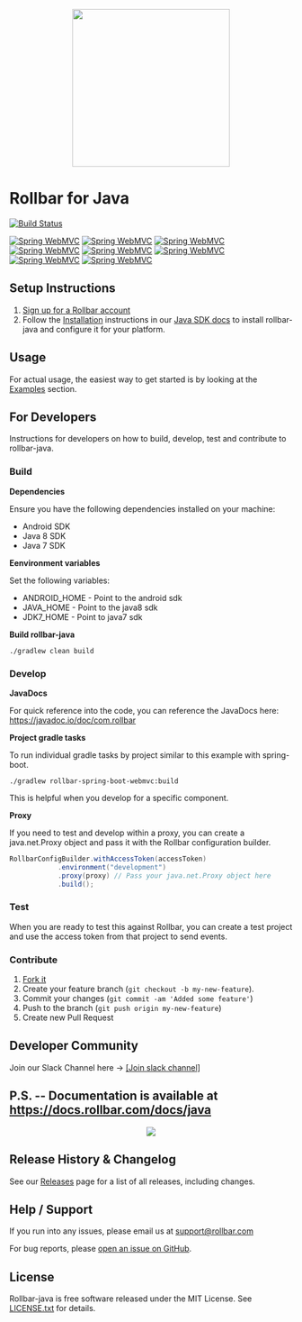 <p align="center">
    <a href="https://rollbar.com" target="_blank" align="center">
        <img src="https://rollbar.com/assets/media/rollbar-logo-color-horiz.png" width="280">
    </a>
<br/>
    <h1>Rollbar for Java</h1>
</p>

[![Build Status](https://travis-ci.org/rollbar/rollbar-java.svg?branch=master)](https://travis-ci.org/rollbar/rollbar-java)



[![Spring WebMVC](https://img.shields.io/badge/javadoc-1.7.2-brightgreen.svg?label=javadoc:rollbar-android)](https://javadoc.io/doc/com.rollbar/rollbar-android) [![Spring WebMVC](https://img.shields.io/badge/javadoc-1.7.2-brightgreen.svg?label=javadoc:rollbar-api)](https://javadoc.io/doc/com.rollbar/rollbar-api) [![Spring WebMVC](https://img.shields.io/badge/javadoc-1.7.2-brightgreen.svg?label=javadoc:rollbar-java)](https://javadoc.io/doc/com.rollbar/rollbar-java) [![Spring WebMVC](https://img.shields.io/badge/javadoc-1.7.2-brightgreen.svg?label=javadoc:rollbar-log4j2)](https://javadoc.io/doc/com.rollbar/rollbar-log4j2) [![Spring WebMVC](https://img.shields.io/badge/javadoc-1.7.2-brightgreen.svg?label=javadoc:rollbar-logback)](https://javadoc.io/doc/com.rollbar/rollbar-logback) [![Spring WebMVC](https://img.shields.io/badge/javadoc-1.7.2-brightgreen.svg?label=javadoc:rollbar-spring-boot-webmvc)](https://javadoc.io/doc/com.rollbar/rollbar-spring-boot-webmvc) [![Spring WebMVC](https://img.shields.io/badge/javadoc-1.7.2-brightgreen.svg?label=javadoc:rollbar-spring-webmvc)](https://javadoc.io/doc/com.rollbar/rollbar-spring-webmvc) [![Spring WebMVC](https://img.shields.io/badge/javadoc-1.7.2-brightgreen.svg?label=javadoc:rollbar-web)](https://javadoc.io/doc/com.rollbar/rollbar-web)


## Setup Instructions

1. [Sign up for a Rollbar account](https://rollbar.com/signup)
2. Follow the [Installation](https://docs.rollbar.com/docs/java#section-installation) instructions in our [Java SDK docs](https://docs.rollbar.com/docs/java) to install rollbar-java and configure it for your platform.
 
## Usage

For actual usage, the easiest way to get started is by looking at the [Examples](https://github.com/rollbar/rollbar-java/tree/master/examples) section.

## For Developers

Instructions for developers on how to build, develop, test and contribute to rollbar-java.

### Build
**Dependencies**

Ensure you have the following dependencies installed on your machine:
* Android SDK
* Java 8 SDK
* Java 7 SDK

**Eenvironment variables**

Set the following variables:
* ANDROID_HOME - Point to the android sdk
* JAVA_HOME - Point to the java8 sdk
* JDK7_HOME - Point to java7 sdk

**Build rollbar-java**
```shell script
./gradlew clean build
```

### Develop

**JavaDocs**

For quick reference into the code, you can reference the JavaDocs here: https://javadoc.io/doc/com.rollbar

**Project gradle tasks**

To run individual gradle tasks by project similar to this example with spring-boot.

```shell script
./gradlew rollbar-spring-boot-webmvc:build
````

This is helpful when you develop for a specific component.

**Proxy**

If you need to test and develop within a proxy, you can create a java.net.Proxy object and pass it with the Rollbar configuration builder.

```java
RollbarConfigBuilder.withAccessToken(accessToken)             
            .environment("development")
            .proxy(proxy) // Pass your java.net.Proxy object here
            .build();
```

### Test

When you are ready to test this against Rollbar, you can create a test project and use the access token from that project to send events.

### Contribute

1. [Fork it](https://github.com/rollbar/rollbar-java)
2. Create your feature branch (```git checkout -b my-new-feature```).
3. Commit your changes (```git commit -am 'Added some feature'```)
4. Push to the branch (```git push origin my-new-feature```)
5. Create new Pull Request


## Developer Community

Join our Slack Channel here -> [[Join slack channel]](https://join.slack.com/t/rollbar-developers/shared_invite/zt-f1tvgecw-m9~mtXLsP2wETpQg3vanTQ) 

## P.S. -- Documentation is available at https://docs.rollbar.com/docs/java

<p align="center">
        <a href="https://docs.rollbar.com/docs/java"><img src="https://user-images.githubusercontent.com/398292/83357965-b6d84b80-a324-11ea-8533-fcb01e6ee8f4.png" align="center" /></a>
</p>


## Release History & Changelog

See our [Releases](https://github.com/rollbar/rollbar-java/releases) page for a list of all releases, including changes.
 
## Help / Support

If you run into any issues, please email us at [support@rollbar.com](mailto:support@rollbar.com)

For bug reports, please [open an issue on GitHub](https://github.com/rollbar/rollbar-java/issues/new).


## License

Rollbar-java is free software released under the MIT License. See [LICENSE.txt](LICENSE.txt) for details.
